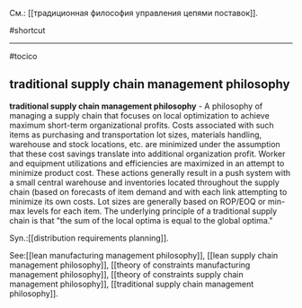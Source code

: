 См.: [[традиционная философия управления цепями поставок]].

#shortcut




<hr/>

#tocico

## traditional supply chain management philosophy

<b>traditional supply chain management philosophy</b> - A philosophy of managing a supply chain that focuses on local optimization to achieve maximum short-term organizational profits.  Costs associated with such items as purchasing and transportation lot sizes, materials handling, warehouse and stock locations, etc. are minimized under the assumption that these cost savings translate into additional organization profit.  Worker and equipment utilizations and efficiencies are maximized in an attempt to minimize product cost.  These actions generally result in a push system with a small central warehouse and inventories located throughout the supply chain (based on forecasts of item demand and with each link attempting to minimize its own costs. Lot sizes are generally based on ROP/EOQ or min-max levels for each item.  The underlying principle of a traditional supply chain is that "the sum of the local optima is equal to the global optima."  
  

Syn.:[[distribution requirements planning]].



See:[[lean manufacturing management philosophy]], [[lean supply chain management philosophy]], [[theory of constraints manufacturing management philosophy]], [[theory of constraints supply chain management philosophy]], [[traditional supply chain management philosophy]].
